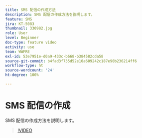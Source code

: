 ```yaml
---
title: SMS 配信の作成方法
description: SMS 配信の作成方法を説明します。
feature: SMS
jira: KT-5083
thumbnail: 330982.jpg
role: User
level: Beginner
doc-type: feature video
activity: use
team: WWFRE
exl-id: 53e7951e-d0a9-433c-b668-b384582cda58
source-git-commit: b4fad3f735d52e10a609242c187e90b236214ff6
workflow-type: ht
source-wordcount: '24'
ht-degree: 100%

---
```


# SMS 配信の作成

SMS 配信の作成方法を説明します。

>[!VIDEO](https://video.tv.adobe.com/v/330982)
